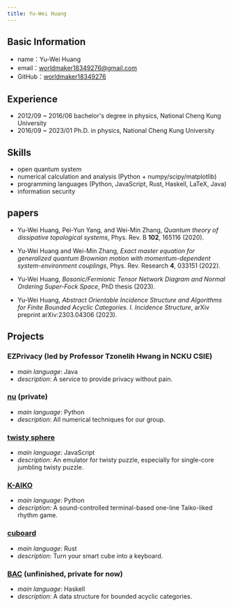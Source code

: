 ```yaml
---
title: Yu-Wei Huang
---
```


## Basic Information
- name：Yu-Wei Huang
- email：worldmaker18349276@gmail.com
- GitHub：[worldmaker18349276](https://github.com/worldmaker18349276)

## Experience

- 2012/09 ~ 2016/06 bachelor's degree in physics, National Cheng Kung University
- 2016/09 ~ 2023/01 Ph.D. in physics, National Cheng Kung University

## Skills

- open quantum system
- numerical calculation and analysis (Python + numpy/scipy/matplotlib)
- programming languages (Python, JavaScript, Rust, Haskell, LaTeX, Java)
- information security

## papers

- Yu-Wei Huang, Pei-Yun Yang, and Wei-Min Zhang,
  _Quantum theory of dissipative topological systems_,
  Phys. Rev. B **102**, 165116 (2020).

- Yu-Wei Huang and Wei-Min Zhang,
  _Exact master equation for generalized quantum Brownian motion with momentum-dependent system-environment couplings_,
  Phys. Rev. Research **4**, 033151 (2022).

- Yu-Wei Huang,
  _Bosonic/Fermionic Tensor Network Diagram and Normal Ordering Super-Fock Space_,
  PhD thesis (2023).

- Yu-Wei Huang,
  _Abstract Orientable Incidence Structure and Algorithms for Finite Bounded Acyclic Categories. I. Incidence Structure_,
  arXiv preprint arXiv:2303.04306 (2023).

## Projects

### EZPrivacy (led by Professor Tzonelih Hwang in NCKU CSIE)
- _main language_: Java
- _description_: A service to provide privacy without pain.

### [nu](https://github.com/worldmaker18349276/nu)  (private)
- _main language_: Python
- _description_: All numerical techniques for our group.

### [twisty sphere](https://github.com/worldmaker18349276/twisty-sphere)
- _main language_: JavaScript
- _description_: An emulator for twisty puzzle, especially for single-core jumbling twisty puzzle.

### [K-AIKO](https://github.com/worldmaker18349276/K-AIKO)
- _main language_: Python
- _description_: A sound-controlled terminal-based one-line Taiko-liked rhythm game.

### [cuboard](https://github.com/worldmaker18349276/cuboard)
- _main language_: Rust
- _description_: Turn your smart cube into a keyboard.

### [BAC](https://github.com/worldmaker18349276/bac)  (unfinished, private for now)
- _main language_: Haskell
- _description_: A data structure for bounded acyclic categories.
